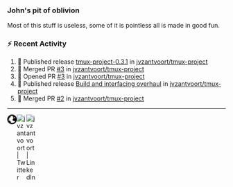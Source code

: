 ### John's pit of oblivion

Most of this stuff is useless, some of it is pointless all is made in good fun.

### :zap: Recent Activity

<!--START_SECTION:activity-->
1. 🚀 Published release [tmux-project-0.3.1](https://github.com/jvzantvoort/tmux-project/releases/tag/tmux-project-0.3.1) in [jvzantvoort/tmux-project](https://github.com/jvzantvoort/tmux-project)
2. 🎉 Merged PR [#3](https://github.com/jvzantvoort/tmux-project/pull/3) in [jvzantvoort/tmux-project](https://github.com/jvzantvoort/tmux-project)
3. 💪 Opened PR [#3](https://github.com/jvzantvoort/tmux-project/pull/3) in [jvzantvoort/tmux-project](https://github.com/jvzantvoort/tmux-project)
4. 🚀 Published release [Build and interfacing overhaul](https://github.com/jvzantvoort/tmux-project/releases/tag/tmux-project-0.3.0) in [jvzantvoort/tmux-project](https://github.com/jvzantvoort/tmux-project)
5. 🎉 Merged PR [#2](https://github.com/jvzantvoort/tmux-project/pull/2) in [jvzantvoort/tmux-project](https://github.com/jvzantvoort/tmux-project)
<!--END_SECTION:activity-->

---

[<img align="left" alt="jvzantvoort.org" width="22px" src="https://raw.githubusercontent.com/iconic/open-iconic/master/svg/globe.svg" />][website]
[<img align="left" alt="jvzantvoort | Twitter" width="22px" src="https://cdn.jsdelivr.net/npm/simple-icons@v3/icons/twitter.svg" />][twitter]
[<img align="left" alt="jvzantvoort | LinkedIn" width="22px" src="https://cdn.jsdelivr.net/npm/simple-icons@v3/icons/linkedin.svg" />][linkedin]


[website]: https://vanzantvoort.org/
[twitter]: https://twitter.com/jvanzantvoort
[linkedin]: https://www.linkedin.com/in/johnvanzantvoort/
